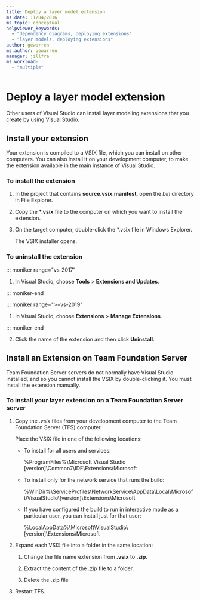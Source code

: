 ```yaml
---
title: Deploy a layer model extension
ms.date: 11/04/2016
ms.topic: conceptual
helpviewer_keywords:
  - "dependency diagrams, deploying extensions"
  - "layer models, deploying extensions"
author: gewarren
ms.author: gewarren
manager: jillfra
ms.workload:
  - "multiple"
---
```

# Deploy a layer model extension

Other users of Visual Studio can install layer modeling extensions that you create by using Visual Studio.

## Install your extension

Your extension is compiled to a VSIX file, which you can install on other computers. You can also install it on your development computer, to make the extension available in the main instance of Visual Studio.

### To install the extension

1. In the project that contains **source.vsix.manifest**, open the *bin* directory in File Explorer.

2. Copy the **\*.vsix** file to the computer on which you want to install the extension.

3. On the target computer, double-click the *.vsix file in Windows Explorer.

    The VSIX installer opens.

### To uninstall the extension

::: moniker range="vs-2017"

1. In Visual Studio, choose **Tools** > **Extensions and Updates**.

::: moniker-end

::: moniker range=">=vs-2019"

1. In Visual Studio, choose **Extensions** > **Manage Extensions**.

::: moniker-end

2. Click the name of the extension and then click **Uninstall**.

## Install an Extension on Team Foundation Server

Team Foundation Server servers do not normally have Visual Studio installed, and so you cannot install the VSIX by double-clicking it. You must install the extension manually.

### To install your layer extension on a Team Foundation Server server

1.  Copy the .*vsix* files from your development computer to the Team Foundation Server (TFS) computer.

     Place the VSIX file in one of the following locations:

    -   To install for all users and services:

         %ProgramFiles%\Microsoft Visual Studio [version]\Common7\IDE\Extensions\Microsoft

    -   To install only for the network service that runs the build:

         %WinDir%\ServiceProfiles\NetworkService\AppData\Local\Microsoft\VisualStudio\\[version]\Extensions\Microsoft

    -   If you have configured the build to run in interactive mode as a particular user, you can install just for that user:

         %LocalAppData%\Microsoft\VisualStudio\\[version]\Extensions\Microsoft

2.  Expand each VSIX file into a folder in the same location:

    1.  Change the file name extension from **.vsix** to **.zip**.

    2.  Extract the content of the .zip file to a folder.

    3.  Delete the .zip file

3.  Restart TFS.
